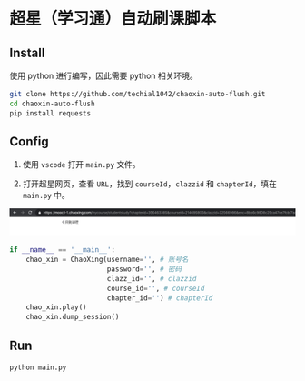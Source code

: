 # 超星（学习通）自动刷课脚本



## Install

使用 python 进行编写，因此需要 python 相关环境。

```bash
git clone https://github.com/techial1042/chaoxin-auto-flush.git
cd chaoxin-auto-flush
pip install requests
```

## Config

1. 使用 `vscode` 打开 `main.py` 文件。

2. 打开超星网页，查看 `URL`，找到 `courseId`，`clazzid` 和 `chapterId`，填在 `main.py` 中。

![image-20201203195053115](assets/image-20201203195053115.png)

```python
if __name__ == '__main__':
    chao_xin = ChaoXing(username='', # 账号名
                        password='', # 密码
                        clazz_id='', # clazzid
                        course_id='', # courseId
                        chapter_id='') # chapterId
    chao_xin.play()
    chao_xin.dump_session()
```



## Run

```bash
python main.py
```

